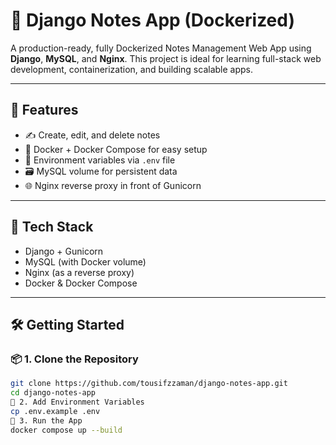 # 📝 Django Notes App (Dockerized)

A production-ready, fully Dockerized Notes Management Web App using **Django**, **MySQL**, and **Nginx**. This project is ideal for learning full-stack web development, containerization, and building scalable apps.

---

## 🚀 Features

- ✍️ Create, edit, and delete notes
- 🐳 Docker + Docker Compose for easy setup
- 🔐 Environment variables via `.env` file
- 🗃️ MySQL volume for persistent data
- 🌐 Nginx reverse proxy in front of Gunicorn

---

## 🧰 Tech Stack

- Django + Gunicorn
- MySQL (with Docker volume)
- Nginx (as a reverse proxy)
- Docker & Docker Compose

---

## 🛠️ Getting Started

### 📦 1. Clone the Repository

```bash
git clone https://github.com/tousifzzaman/django-notes-app.git
cd django-notes-app
🔑 2. Add Environment Variables
cp .env.example .env
🐳 3. Run the App
docker compose up --build

